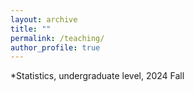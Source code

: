 ```yaml
---
layout: archive
title: ""
permalink: /teaching/
author_profile: true  
---
```


*Statistics, undergraduate level, 2024 Fall
